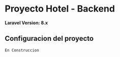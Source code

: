 # Proyecto Hotel - Backend

**Laravel Version: 8.x**

## Configuracion del proyecto

`En Construccion`
